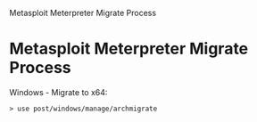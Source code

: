 Metasploit Meterpreter Migrate Process

# Metasploit Meterpreter Migrate Process

Windows - Migrate to x64:

`> use post/windows/manage/archmigrate`
